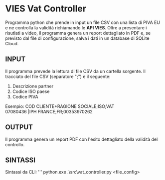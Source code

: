 # VIES Vat Controller
Programma python che prende in input un file CSV con una lista di PIVA EU e ne controlla la validità
richiamando le **API VIES**. Oltre a presentare i risutlati a video, il programma genera
un report dettagliato in PDF e, se previsto dal file di configurazione, salva i dati in un database
di SQLite Cloud.

## INPUT
Il programma prevede la lettura di file CSV da un cartella sorgente. 
Il tracciato del file CSV (separatore ";") è il seguente:
1) Descrizione partner
2) Codice ISO paese
2) Codice PIVA

Esempio:
COD CLIENTE+RAGIONE SOCIALE;ISO;VAT  
07080436    |IPH FRANCE;FR;00353970262

## OUTPUT
Il programma genera un report PDF con l'esito dettagliato della validità del controllo.

## SINTASSI
Sintassi da CLI:
'''
python.exe .\src\vat_controller.py <file_config>
